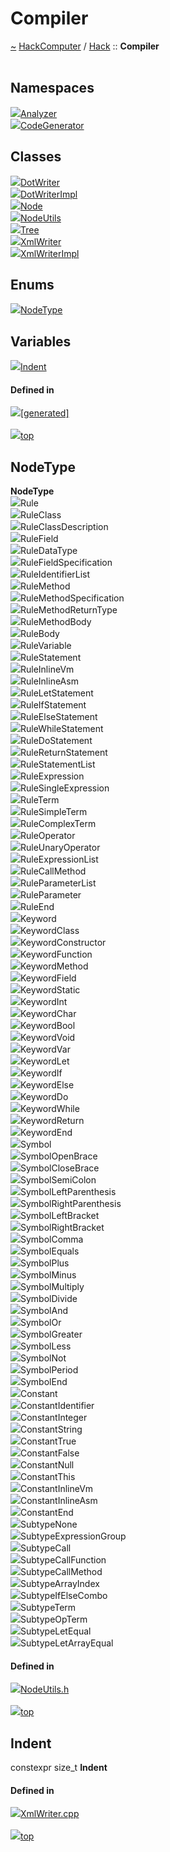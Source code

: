 <a id="compiler"></a>
<h1>Compiler</h1>
<a id="a00915"></a>
<a href="https://github.com/CharlesCarley/HackComputer#~">~</a>
<a href="index.md#index">HackComputer</a>
<span class="inline-text">/</span>
<a href="a00909.md#hack">Hack</a>
<span class="inline-text">::</span>
<span class="bold-text"><b>Compiler</b></span>
<br/>
<br/>
<a id="namespaces"></a>
<h2>Namespaces</h2>
<div class="icon-link">
<img src="../images/namespace.svg"/><a href="a00914.md#analyzer">Analyzer</a>
</div>
<div class="icon-link">
<img src="../images/namespace.svg"/><a href="a00916.md#codegenerator">CodeGenerator</a>
</div>
<a id="classes"></a>
<h2>Classes</h2>
<div class="icon-link">
<img src="../images/class.svg"/><a href="a01169.md#dotwriter">DotWriter</a>
</div>
<div class="icon-link">
<img src="../images/class.svg"/><a href="a01165.md#dotwriterimpl">DotWriterImpl</a>
</div>
<div class="icon-link">
<img src="../images/class.svg"/><a href="a01173.md#node">Node</a>
</div>
<div class="icon-link">
<img src="../images/class.svg"/><a href="a01177.md#nodeutils">NodeUtils</a>
</div>
<div class="icon-link">
<img src="../images/class.svg"/><a href="a01181.md#tree">Tree</a>
</div>
<div class="icon-link">
<img src="../images/class.svg"/><a href="a01189.md#xmlwriter">XmlWriter</a>
</div>
<div class="icon-link">
<img src="../images/class.svg"/><a href="a01185.md#xmlwriterimpl">XmlWriterImpl</a>
</div>
<a id="enums"></a>
<h2>Enums</h2>
<span class="icon-list-item"><a href="#nodetype" class="icon-list-item"><img src="../images/class.svg" class="icon-list-item"/><span class="icon-list-item">NodeType</span>
</a>
</span>
<br/>
<a id="variables"></a>
<h2>Variables</h2>
<span class="icon-list-item"><a href="#indent" class="icon-list-item"><img src="../images/class.svg" class="icon-list-item"/><span class="icon-list-item">Indent</span>
</a>
</span>
<br/>
<a id="defined-in"></a>
<h4>Defined in</h4>
<span class="icon-list-item"><a href="https://github.com/CharlesCarley/HackComputer/blob/master/[generated]#L1" class="icon-list-item"><img src="../images/file.svg" class="icon-list-item"/><span class="icon-list-item">[generated]</span>
</a>
</span>
<br/>
<br/>
<span class="icon-list-item"><a href="#compiler" class="icon-list-item"><img src="../images/jumpToTop.svg" class="icon-list-item"/><span class="icon-list-item">top</span>
</a>
</span>
<a id="nodetype"></a>
<h2>NodeType</h2>
<span class="bold-text"><b>NodeType</b></span>
<br/>
<a id="rule"></a>
<div class="paragraph">
<span class="paragraph"><img src="../images/enum.svg"/><span class="inline-text">Rule</span>
</span>
</div>
<a id="ruleclass"></a>
<div class="paragraph">
<span class="paragraph"><img src="../images/enum.svg"/><span class="inline-text">RuleClass</span>
</span>
</div>
<a id="ruleclassdescription"></a>
<div class="paragraph">
<span class="paragraph"><img src="../images/enum.svg"/><span class="inline-text">RuleClassDescription</span>
</span>
</div>
<a id="rulefield"></a>
<div class="paragraph">
<span class="paragraph"><img src="../images/enum.svg"/><span class="inline-text">RuleField</span>
</span>
</div>
<a id="ruledatatype"></a>
<div class="paragraph">
<span class="paragraph"><img src="../images/enum.svg"/><span class="inline-text">RuleDataType</span>
</span>
</div>
<a id="rulefieldspecification"></a>
<div class="paragraph">
<span class="paragraph"><img src="../images/enum.svg"/><span class="inline-text">RuleFieldSpecification</span>
</span>
</div>
<a id="ruleidentifierlist"></a>
<div class="paragraph">
<span class="paragraph"><img src="../images/enum.svg"/><span class="inline-text">RuleIdentifierList</span>
</span>
</div>
<a id="rulemethod"></a>
<div class="paragraph">
<span class="paragraph"><img src="../images/enum.svg"/><span class="inline-text">RuleMethod</span>
</span>
</div>
<a id="rulemethodspecification"></a>
<div class="paragraph">
<span class="paragraph"><img src="../images/enum.svg"/><span class="inline-text">RuleMethodSpecification</span>
</span>
</div>
<a id="rulemethodreturntype"></a>
<div class="paragraph">
<span class="paragraph"><img src="../images/enum.svg"/><span class="inline-text">RuleMethodReturnType</span>
</span>
</div>
<a id="rulemethodbody"></a>
<div class="paragraph">
<span class="paragraph"><img src="../images/enum.svg"/><span class="inline-text">RuleMethodBody</span>
</span>
</div>
<a id="rulebody"></a>
<div class="paragraph">
<span class="paragraph"><img src="../images/enum.svg"/><span class="inline-text">RuleBody</span>
</span>
</div>
<a id="rulevariable"></a>
<div class="paragraph">
<span class="paragraph"><img src="../images/enum.svg"/><span class="inline-text">RuleVariable</span>
</span>
</div>
<a id="rulestatement"></a>
<div class="paragraph">
<span class="paragraph"><img src="../images/enum.svg"/><span class="inline-text">RuleStatement</span>
</span>
</div>
<a id="ruleinlinevm"></a>
<div class="paragraph">
<span class="paragraph"><img src="../images/enum.svg"/><span class="inline-text">RuleInlineVm</span>
</span>
</div>
<a id="ruleinlineasm"></a>
<div class="paragraph">
<span class="paragraph"><img src="../images/enum.svg"/><span class="inline-text">RuleInlineAsm</span>
</span>
</div>
<a id="ruleletstatement"></a>
<div class="paragraph">
<span class="paragraph"><img src="../images/enum.svg"/><span class="inline-text">RuleLetStatement</span>
</span>
</div>
<a id="ruleifstatement"></a>
<div class="paragraph">
<span class="paragraph"><img src="../images/enum.svg"/><span class="inline-text">RuleIfStatement</span>
</span>
</div>
<a id="ruleelsestatement"></a>
<div class="paragraph">
<span class="paragraph"><img src="../images/enum.svg"/><span class="inline-text">RuleElseStatement</span>
</span>
</div>
<a id="rulewhilestatement"></a>
<div class="paragraph">
<span class="paragraph"><img src="../images/enum.svg"/><span class="inline-text">RuleWhileStatement</span>
</span>
</div>
<a id="ruledostatement"></a>
<div class="paragraph">
<span class="paragraph"><img src="../images/enum.svg"/><span class="inline-text">RuleDoStatement</span>
</span>
</div>
<a id="rulereturnstatement"></a>
<div class="paragraph">
<span class="paragraph"><img src="../images/enum.svg"/><span class="inline-text">RuleReturnStatement</span>
</span>
</div>
<a id="rulestatementlist"></a>
<div class="paragraph">
<span class="paragraph"><img src="../images/enum.svg"/><span class="inline-text">RuleStatementList</span>
</span>
</div>
<a id="ruleexpression"></a>
<div class="paragraph">
<span class="paragraph"><img src="../images/enum.svg"/><span class="inline-text">RuleExpression</span>
</span>
</div>
<a id="rulesingleexpression"></a>
<div class="paragraph">
<span class="paragraph"><img src="../images/enum.svg"/><span class="inline-text">RuleSingleExpression</span>
</span>
</div>
<a id="ruleterm"></a>
<div class="paragraph">
<span class="paragraph"><img src="../images/enum.svg"/><span class="inline-text">RuleTerm</span>
</span>
</div>
<a id="rulesimpleterm"></a>
<div class="paragraph">
<span class="paragraph"><img src="../images/enum.svg"/><span class="inline-text">RuleSimpleTerm</span>
</span>
</div>
<a id="rulecomplexterm"></a>
<div class="paragraph">
<span class="paragraph"><img src="../images/enum.svg"/><span class="inline-text">RuleComplexTerm</span>
</span>
</div>
<a id="ruleoperator"></a>
<div class="paragraph">
<span class="paragraph"><img src="../images/enum.svg"/><span class="inline-text">RuleOperator</span>
</span>
</div>
<a id="ruleunaryoperator"></a>
<div class="paragraph">
<span class="paragraph"><img src="../images/enum.svg"/><span class="inline-text">RuleUnaryOperator</span>
</span>
</div>
<a id="ruleexpressionlist"></a>
<div class="paragraph">
<span class="paragraph"><img src="../images/enum.svg"/><span class="inline-text">RuleExpressionList</span>
</span>
</div>
<a id="rulecallmethod"></a>
<div class="paragraph">
<span class="paragraph"><img src="../images/enum.svg"/><span class="inline-text">RuleCallMethod</span>
</span>
</div>
<a id="ruleparameterlist"></a>
<div class="paragraph">
<span class="paragraph"><img src="../images/enum.svg"/><span class="inline-text">RuleParameterList</span>
</span>
</div>
<a id="ruleparameter"></a>
<div class="paragraph">
<span class="paragraph"><img src="../images/enum.svg"/><span class="inline-text">RuleParameter</span>
</span>
</div>
<a id="ruleend"></a>
<div class="paragraph">
<span class="paragraph"><img src="../images/enum.svg"/><span class="inline-text">RuleEnd</span>
</span>
</div>
<a id="keyword"></a>
<div class="paragraph">
<span class="paragraph"><img src="../images/enum.svg"/><span class="inline-text">Keyword</span>
</span>
</div>
<a id="keywordclass"></a>
<div class="paragraph">
<span class="paragraph"><img src="../images/enum.svg"/><span class="inline-text">KeywordClass</span>
</span>
</div>
<a id="keywordconstructor"></a>
<div class="paragraph">
<span class="paragraph"><img src="../images/enum.svg"/><span class="inline-text">KeywordConstructor</span>
</span>
</div>
<a id="keywordfunction"></a>
<div class="paragraph">
<span class="paragraph"><img src="../images/enum.svg"/><span class="inline-text">KeywordFunction</span>
</span>
</div>
<a id="keywordmethod"></a>
<div class="paragraph">
<span class="paragraph"><img src="../images/enum.svg"/><span class="inline-text">KeywordMethod</span>
</span>
</div>
<a id="keywordfield"></a>
<div class="paragraph">
<span class="paragraph"><img src="../images/enum.svg"/><span class="inline-text">KeywordField</span>
</span>
</div>
<a id="keywordstatic"></a>
<div class="paragraph">
<span class="paragraph"><img src="../images/enum.svg"/><span class="inline-text">KeywordStatic</span>
</span>
</div>
<a id="keywordint"></a>
<div class="paragraph">
<span class="paragraph"><img src="../images/enum.svg"/><span class="inline-text">KeywordInt</span>
</span>
</div>
<a id="keywordchar"></a>
<div class="paragraph">
<span class="paragraph"><img src="../images/enum.svg"/><span class="inline-text">KeywordChar</span>
</span>
</div>
<a id="keywordbool"></a>
<div class="paragraph">
<span class="paragraph"><img src="../images/enum.svg"/><span class="inline-text">KeywordBool</span>
</span>
</div>
<a id="keywordvoid"></a>
<div class="paragraph">
<span class="paragraph"><img src="../images/enum.svg"/><span class="inline-text">KeywordVoid</span>
</span>
</div>
<a id="keywordvar"></a>
<div class="paragraph">
<span class="paragraph"><img src="../images/enum.svg"/><span class="inline-text">KeywordVar</span>
</span>
</div>
<a id="keywordlet"></a>
<div class="paragraph">
<span class="paragraph"><img src="../images/enum.svg"/><span class="inline-text">KeywordLet</span>
</span>
</div>
<a id="keywordif"></a>
<div class="paragraph">
<span class="paragraph"><img src="../images/enum.svg"/><span class="inline-text">KeywordIf</span>
</span>
</div>
<a id="keywordelse"></a>
<div class="paragraph">
<span class="paragraph"><img src="../images/enum.svg"/><span class="inline-text">KeywordElse</span>
</span>
</div>
<a id="keyworddo"></a>
<div class="paragraph">
<span class="paragraph"><img src="../images/enum.svg"/><span class="inline-text">KeywordDo</span>
</span>
</div>
<a id="keywordwhile"></a>
<div class="paragraph">
<span class="paragraph"><img src="../images/enum.svg"/><span class="inline-text">KeywordWhile</span>
</span>
</div>
<a id="keywordreturn"></a>
<div class="paragraph">
<span class="paragraph"><img src="../images/enum.svg"/><span class="inline-text">KeywordReturn</span>
</span>
</div>
<a id="keywordend"></a>
<div class="paragraph">
<span class="paragraph"><img src="../images/enum.svg"/><span class="inline-text">KeywordEnd</span>
</span>
</div>
<a id="symbol"></a>
<div class="paragraph">
<span class="paragraph"><img src="../images/enum.svg"/><span class="inline-text">Symbol</span>
</span>
</div>
<a id="symbolopenbrace"></a>
<div class="paragraph">
<span class="paragraph"><img src="../images/enum.svg"/><span class="inline-text">SymbolOpenBrace</span>
</span>
</div>
<a id="symbolclosebrace"></a>
<div class="paragraph">
<span class="paragraph"><img src="../images/enum.svg"/><span class="inline-text">SymbolCloseBrace</span>
</span>
</div>
<a id="symbolsemicolon"></a>
<div class="paragraph">
<span class="paragraph"><img src="../images/enum.svg"/><span class="inline-text">SymbolSemiColon</span>
</span>
</div>
<a id="symbolleftparenthesis"></a>
<div class="paragraph">
<span class="paragraph"><img src="../images/enum.svg"/><span class="inline-text">SymbolLeftParenthesis</span>
</span>
</div>
<a id="symbolrightparenthesis"></a>
<div class="paragraph">
<span class="paragraph"><img src="../images/enum.svg"/><span class="inline-text">SymbolRightParenthesis</span>
</span>
</div>
<a id="symbolleftbracket"></a>
<div class="paragraph">
<span class="paragraph"><img src="../images/enum.svg"/><span class="inline-text">SymbolLeftBracket</span>
</span>
</div>
<a id="symbolrightbracket"></a>
<div class="paragraph">
<span class="paragraph"><img src="../images/enum.svg"/><span class="inline-text">SymbolRightBracket</span>
</span>
</div>
<a id="symbolcomma"></a>
<div class="paragraph">
<span class="paragraph"><img src="../images/enum.svg"/><span class="inline-text">SymbolComma</span>
</span>
</div>
<a id="symbolequals"></a>
<div class="paragraph">
<span class="paragraph"><img src="../images/enum.svg"/><span class="inline-text">SymbolEquals</span>
</span>
</div>
<a id="symbolplus"></a>
<div class="paragraph">
<span class="paragraph"><img src="../images/enum.svg"/><span class="inline-text">SymbolPlus</span>
</span>
</div>
<a id="symbolminus"></a>
<div class="paragraph">
<span class="paragraph"><img src="../images/enum.svg"/><span class="inline-text">SymbolMinus</span>
</span>
</div>
<a id="symbolmultiply"></a>
<div class="paragraph">
<span class="paragraph"><img src="../images/enum.svg"/><span class="inline-text">SymbolMultiply</span>
</span>
</div>
<a id="symboldivide"></a>
<div class="paragraph">
<span class="paragraph"><img src="../images/enum.svg"/><span class="inline-text">SymbolDivide</span>
</span>
</div>
<a id="symboland"></a>
<div class="paragraph">
<span class="paragraph"><img src="../images/enum.svg"/><span class="inline-text">SymbolAnd</span>
</span>
</div>
<a id="symbolor"></a>
<div class="paragraph">
<span class="paragraph"><img src="../images/enum.svg"/><span class="inline-text">SymbolOr</span>
</span>
</div>
<a id="symbolgreater"></a>
<div class="paragraph">
<span class="paragraph"><img src="../images/enum.svg"/><span class="inline-text">SymbolGreater</span>
</span>
</div>
<a id="symbolless"></a>
<div class="paragraph">
<span class="paragraph"><img src="../images/enum.svg"/><span class="inline-text">SymbolLess</span>
</span>
</div>
<a id="symbolnot"></a>
<div class="paragraph">
<span class="paragraph"><img src="../images/enum.svg"/><span class="inline-text">SymbolNot</span>
</span>
</div>
<a id="symbolperiod"></a>
<div class="paragraph">
<span class="paragraph"><img src="../images/enum.svg"/><span class="inline-text">SymbolPeriod</span>
</span>
</div>
<a id="symbolend"></a>
<div class="paragraph">
<span class="paragraph"><img src="../images/enum.svg"/><span class="inline-text">SymbolEnd</span>
</span>
</div>
<a id="constant"></a>
<div class="paragraph">
<span class="paragraph"><img src="../images/enum.svg"/><span class="inline-text">Constant</span>
</span>
</div>
<a id="constantidentifier"></a>
<div class="paragraph">
<span class="paragraph"><img src="../images/enum.svg"/><span class="inline-text">ConstantIdentifier</span>
</span>
</div>
<a id="constantinteger"></a>
<div class="paragraph">
<span class="paragraph"><img src="../images/enum.svg"/><span class="inline-text">ConstantInteger</span>
</span>
</div>
<a id="constantstring"></a>
<div class="paragraph">
<span class="paragraph"><img src="../images/enum.svg"/><span class="inline-text">ConstantString</span>
</span>
</div>
<a id="constanttrue"></a>
<div class="paragraph">
<span class="paragraph"><img src="../images/enum.svg"/><span class="inline-text">ConstantTrue</span>
</span>
</div>
<a id="constantfalse"></a>
<div class="paragraph">
<span class="paragraph"><img src="../images/enum.svg"/><span class="inline-text">ConstantFalse</span>
</span>
</div>
<a id="constantnull"></a>
<div class="paragraph">
<span class="paragraph"><img src="../images/enum.svg"/><span class="inline-text">ConstantNull</span>
</span>
</div>
<a id="constantthis"></a>
<div class="paragraph">
<span class="paragraph"><img src="../images/enum.svg"/><span class="inline-text">ConstantThis</span>
</span>
</div>
<a id="constantinlinevm"></a>
<div class="paragraph">
<span class="paragraph"><img src="../images/enum.svg"/><span class="inline-text">ConstantInlineVm</span>
</span>
</div>
<a id="constantinlineasm"></a>
<div class="paragraph">
<span class="paragraph"><img src="../images/enum.svg"/><span class="inline-text">ConstantInlineAsm</span>
</span>
</div>
<a id="constantend"></a>
<div class="paragraph">
<span class="paragraph"><img src="../images/enum.svg"/><span class="inline-text">ConstantEnd</span>
</span>
</div>
<a id="subtypenone"></a>
<div class="paragraph">
<span class="paragraph"><img src="../images/enum.svg"/><span class="inline-text">SubtypeNone</span>
</span>
</div>
<a id="subtypeexpressiongroup"></a>
<div class="paragraph">
<span class="paragraph"><img src="../images/enum.svg"/><span class="inline-text">SubtypeExpressionGroup</span>
</span>
</div>
<a id="subtypecall"></a>
<div class="paragraph">
<span class="paragraph"><img src="../images/enum.svg"/><span class="inline-text">SubtypeCall</span>
</span>
</div>
<a id="subtypecallfunction"></a>
<div class="paragraph">
<span class="paragraph"><img src="../images/enum.svg"/><span class="inline-text">SubtypeCallFunction</span>
</span>
</div>
<a id="subtypecallmethod"></a>
<div class="paragraph">
<span class="paragraph"><img src="../images/enum.svg"/><span class="inline-text">SubtypeCallMethod</span>
</span>
</div>
<a id="subtypearrayindex"></a>
<div class="paragraph">
<span class="paragraph"><img src="../images/enum.svg"/><span class="inline-text">SubtypeArrayIndex</span>
</span>
</div>
<a id="subtypeifelsecombo"></a>
<div class="paragraph">
<span class="paragraph"><img src="../images/enum.svg"/><span class="inline-text">SubtypeIfElseCombo</span>
</span>
</div>
<a id="subtypeterm"></a>
<div class="paragraph">
<span class="paragraph"><img src="../images/enum.svg"/><span class="inline-text">SubtypeTerm</span>
</span>
</div>
<a id="subtypeopterm"></a>
<div class="paragraph">
<span class="paragraph"><img src="../images/enum.svg"/><span class="inline-text">SubtypeOpTerm</span>
</span>
</div>
<a id="subtypeletequal"></a>
<div class="paragraph">
<span class="paragraph"><img src="../images/enum.svg"/><span class="inline-text">SubtypeLetEqual</span>
</span>
</div>
<a id="subtypeletarrayequal"></a>
<div class="paragraph">
<span class="paragraph"><img src="../images/enum.svg"/><span class="inline-text">SubtypeLetArrayEqual</span>
</span>
</div>
<a id="rule"></a>
<a id="ruleclass"></a>
<a id="ruleclassdescription"></a>
<a id="rulefield"></a>
<a id="ruledatatype"></a>
<a id="rulefieldspecification"></a>
<a id="ruleidentifierlist"></a>
<a id="rulemethod"></a>
<a id="rulemethodspecification"></a>
<a id="rulemethodreturntype"></a>
<a id="rulemethodbody"></a>
<a id="rulebody"></a>
<a id="rulevariable"></a>
<a id="rulestatement"></a>
<a id="ruleinlinevm"></a>
<a id="ruleinlineasm"></a>
<a id="ruleletstatement"></a>
<a id="ruleifstatement"></a>
<a id="ruleelsestatement"></a>
<a id="rulewhilestatement"></a>
<a id="ruledostatement"></a>
<a id="rulereturnstatement"></a>
<a id="rulestatementlist"></a>
<a id="ruleexpression"></a>
<a id="rulesingleexpression"></a>
<a id="ruleterm"></a>
<a id="rulesimpleterm"></a>
<a id="rulecomplexterm"></a>
<a id="ruleoperator"></a>
<a id="ruleunaryoperator"></a>
<a id="ruleexpressionlist"></a>
<a id="rulecallmethod"></a>
<a id="ruleparameterlist"></a>
<a id="ruleparameter"></a>
<a id="ruleend"></a>
<a id="keyword"></a>
<a id="keywordclass"></a>
<a id="keywordconstructor"></a>
<a id="keywordfunction"></a>
<a id="keywordmethod"></a>
<a id="keywordfield"></a>
<a id="keywordstatic"></a>
<a id="keywordint"></a>
<a id="keywordchar"></a>
<a id="keywordbool"></a>
<a id="keywordvoid"></a>
<a id="keywordvar"></a>
<a id="keywordlet"></a>
<a id="keywordif"></a>
<a id="keywordelse"></a>
<a id="keyworddo"></a>
<a id="keywordwhile"></a>
<a id="keywordreturn"></a>
<a id="keywordend"></a>
<a id="symbol"></a>
<a id="symbolopenbrace"></a>
<a id="symbolclosebrace"></a>
<a id="symbolsemicolon"></a>
<a id="symbolleftparenthesis"></a>
<a id="symbolrightparenthesis"></a>
<a id="symbolleftbracket"></a>
<a id="symbolrightbracket"></a>
<a id="symbolcomma"></a>
<a id="symbolequals"></a>
<a id="symbolplus"></a>
<a id="symbolminus"></a>
<a id="symbolmultiply"></a>
<a id="symboldivide"></a>
<a id="symboland"></a>
<a id="symbolor"></a>
<a id="symbolgreater"></a>
<a id="symbolless"></a>
<a id="symbolnot"></a>
<a id="symbolperiod"></a>
<a id="symbolend"></a>
<a id="constant"></a>
<a id="constantidentifier"></a>
<a id="constantinteger"></a>
<a id="constantstring"></a>
<a id="constanttrue"></a>
<a id="constantfalse"></a>
<a id="constantnull"></a>
<a id="constantthis"></a>
<a id="constantinlinevm"></a>
<a id="constantinlineasm"></a>
<a id="constantend"></a>
<a id="subtypenone"></a>
<a id="subtypeexpressiongroup"></a>
<a id="subtypecall"></a>
<a id="subtypecallfunction"></a>
<a id="subtypecallmethod"></a>
<a id="subtypearrayindex"></a>
<a id="subtypeifelsecombo"></a>
<a id="subtypeterm"></a>
<a id="subtypeopterm"></a>
<a id="subtypeletequal"></a>
<a id="subtypeletarrayequal"></a>
<a id="defined-in"></a>
<h4>Defined in</h4>
<span class="icon-list-item"><a href="https://github.com/CharlesCarley/HackComputer/blob/master/Source/Compiler/Common/NodeUtils.h#L30" class="icon-list-item"><img src="../images/file.svg" class="icon-list-item"/><span class="icon-list-item">NodeUtils.h</span>
</a>
</span>
<br/>
<br/>
<span class="icon-list-item"><a href="#compiler" class="icon-list-item"><img src="../images/jumpToTop.svg" class="icon-list-item"/><span class="icon-list-item">top</span>
</a>
</span>
<br/>
<a id="indent"></a>
<h2>Indent</h2>
<span class="inline-text">constexpr size_t</span>
<span class="bold-text"><b>Indent</b></span>
<br/>
<a id="defined-in"></a>
<h4>Defined in</h4>
<span class="icon-list-item"><a href="https://github.com/CharlesCarley/HackComputer/blob/master/Source/Compiler/Common/XmlWriter.cpp#L29" class="icon-list-item"><img src="../images/file.svg" class="icon-list-item"/><span class="icon-list-item">XmlWriter.cpp</span>
</a>
</span>
<br/>
<br/>
<span class="icon-list-item"><a href="#compiler" class="icon-list-item"><img src="../images/jumpToTop.svg" class="icon-list-item"/><span class="icon-list-item">top</span>
</a>
</span>
<br/>
</div>
</div>
</body>
</html>
